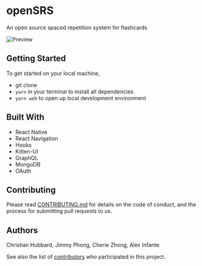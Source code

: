 # openSRS

An open source spaced repetition system for flashcards

![Preview](https://i.ibb.co/nbtGJHf/openSRS.png)

## Getting Started

To get started on your local machine, 
* git clone
* `yarn` in your terminal to install all dependencies
* `yarn web` to open up local development environment

## Built With

* React Native
* React Navigation
* Hooks
* Kitten-UI
* GraphQL
* MongoDB
* OAuth

## Contributing

Please read [CONTRIBUTING.md](https://www.contributor-covenant.org/version/1/4/code-of-conduct/) for details on the code of conduct, and the process for submitting pull requests to us.

## Authors

Christian Hubbard, Jimmy Phong, Cherie Zhong, Alex Infante

See also the list of [contributors](https://github.com/your/project/contributors) who participated in this project.
